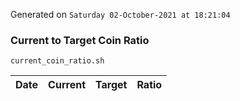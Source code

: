 Generated on `Saturday 02-October-2021 at 18:21:04`

### Current to Target Coin Ratio
`current_coin_ratio.sh`

Date|Current|Target|Ratio
---|---|---|---
